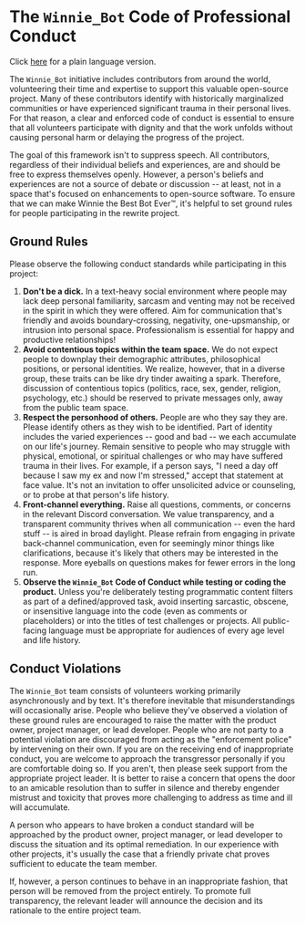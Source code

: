 # The `Winnie_Bot` Code of Professional Conduct

Click [here](./CODE_OF_CONDUCT_PLAIN_LANGUAGE.md) for a plain language version.

The `Winnie_Bot` initiative includes contributors from around the world, volunteering their time and expertise to support this valuable open-source project. Many of these contributors identify with historically marginalized communities or have experienced significant trauma in their personal lives. For that reason, a clear and enforced code of conduct is essential to ensure that all volunteers participate with dignity and that the work unfolds without causing personal harm or delaying the progress of the project.

The goal of this framework isn't to suppress speech. All contributors, regardless of their individual beliefs and experiences, are and should be free to express themselves openly. However, a person's beliefs and experiences are not a source of debate or discussion -- at least, not in a space that's focused on enhancements to open-source software. To ensure that we can make Winnie the Best Bot Ever:tm:, it's helpful to set ground rules for people participating in the rewrite project.

## Ground Rules

Please observe the following conduct standards while participating in this project:

1. **Don't be a dick.** In a text-heavy social environment where people may lack deep personal familiarity, sarcasm and venting may not be received in the spirit in which they were offered. Aim for communication that's friendly and avoids boundary-crossing, negativity, one-upsmanship, or intrusion into personal space. Professionalism is essential for happy and productive relationships!
2. **Avoid contentious topics within the team space.** We do not expect people to downplay their demographic attributes, philosophical positions, or personal identities. We realize, however, that in a diverse group, these traits can be like dry tinder awaiting a spark. Therefore, discussion of contentious topics (politics, race, sex, gender, religion, psychology, etc.) should be reserved to private messages only, away from the public team space.
3. **Respect the personhood of others.** People are who they say they are. Please identify others as they wish to be identified. Part of identity includes the varied experiences -- good and bad -- we each accumulate on our life's journey. Remain sensitive to people who may struggle with physical, emotional, or spiritual challenges or who may have suffered trauma in their lives. For example, if a person says, "I need a day off because I saw my ex and now I'm stressed," accept that statement at face value. It's not an invitation to offer unsolicited advice or counseling, or to probe at that person's life history.
4. **Front-channel everything.** Raise all questions, comments, or concerns in the relevant Discord conversation. We value transparency, and a transparent community thrives when all communication -- even the hard stuff -- is aired in broad daylight. Please refrain from engaging in private back-channel communication, even for seemingly minor things like clarifications, because it's likely that others may be interested in the response. More eyeballs on questions makes for fewer errors in the long run.
5. **Observe the `Winnie_Bot` Code of Conduct while testing or coding the product.** Unless you're deliberately testing programmatic content filters as part of a defined/approved task, avoid inserting sarcastic, obscene, or insensitive language into the code (even as comments or placeholders) or into the titles of test challenges or projects. All public-facing language must be appropriate for audiences of every age level and life history.

## Conduct Violations

The `Winnie_Bot` team consists of volunteers working primarily asynchronously and by text. It's therefore inevitable that misunderstandings will occasionally arise. People who believe they've observed a violation of these ground rules are encouraged to raise the matter with the product owner, project manager, or lead developer. People who are not party to a potential violation are discouraged from acting as the "enforcement police" by intervening on their own. If you are on the receiving end of inappropriate conduct, you are welcome to approach the transgressor personally if you are comfortable doing so. If you aren't, then please seek support from the appropriate project leader. It is better to raise a concern that opens the door to an amicable resolution than to suffer in silence and thereby engender mistrust and toxicity that proves more challenging to address as time and ill will accumulate.

A person who appears to have broken a conduct standard will be approached by the product owner, project manager, or lead developer to discuss the situation and its optimal remediation. In our experience with other projects, it's usually the case that a friendly private chat proves sufficient to educate the team member.

If, however, a person continues to behave in an inappropriate fashion, that person will be removed from the project entirely. To promote full transparency, the relevant leader will announce the decision and its rationale to the entire project team.

